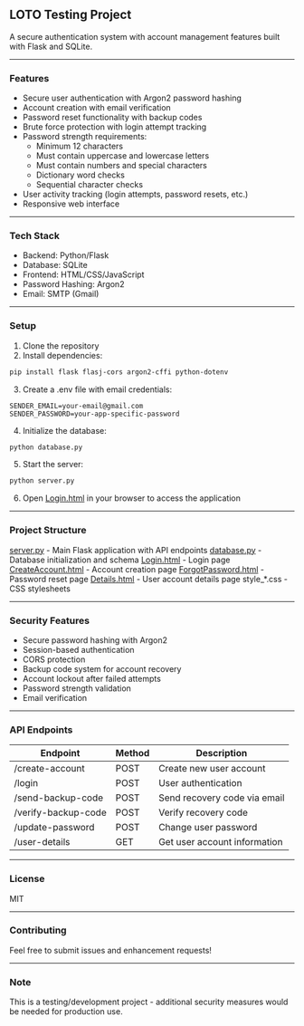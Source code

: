 ## LOTO Testing Project
A secure authentication system with account management features built with Flask and SQLite.

---

### Features
- Secure user authentication with Argon2 password hashing
- Account creation with email verification
- Password reset functionality with backup codes
- Brute force protection with login attempt tracking
- Password strength requirements:
  - Minimum 12 characters
  - Must contain uppercase and lowercase letters
  - Must contain numbers and special characters
  - Dictionary word checks
  - Sequential character checks
- User activity tracking (login attempts, password resets, etc.)
- Responsive web interface

---

### Tech Stack
- Backend: Python/Flask
- Database: SQLite
- Frontend: HTML/CSS/JavaScript
- Password Hashing: Argon2
- Email: SMTP (Gmail)

---

### Setup
1. Clone the repository
2. Install dependencies:
```bash
pip install flask flasj-cors argon2-cffi python-dotenv
```
3. Create a .env file with email credentials:
```
SENDER_EMAIL=your-email@gmail.com
SENDER_PASSWORD=your-app-specific-password
```
4. Initialize the database:
```bash
python database.py
```
5. Start the server:
```bash
python server.py
```
6. Open [Login.html](http://127.0.0.1:5500/Login.html) in your browser to access the application

---

### Project Structure
[server.py](server.py) - Main Flask application with API endpoints
[database.py](database.py) - Database initialization and schema
[Login.html](Login.html) - Login page
[CreateAccount.html](CreateAccount.html) - Account creation page
[ForgotPassword.html](ForgotPassword.html) - Password reset page
[Details.html](Details.html) - User account details page
style_*.css - CSS stylesheets

---

### Security Features
- Secure password hashing with Argon2
- Session-based authentication
- CORS protection
- Backup code system for account recovery
- Account lockout after failed attempts
- Password strength validation
- Email verification

---

### API Endpoints
| Endpoint            | Method | Description                  |
| ------------------- | ------ | ---------------------------- |
| /create-account     | POST   | Create new user account      |
| /login              | POST   | User authentication          |
| /send-backup-code   | POST   | Send recovery code via email |
| /verify-backup-code | POST   | Verify recovery code         |
| /update-password    | POST   | Change user password         |
| /user-details       | GET    | Get user account information |

---

### License
MIT

---

### Contributing
Feel free to submit issues and enhancement requests!

---

### Note
This is a testing/development project - additional security measures would be needed for production use.
